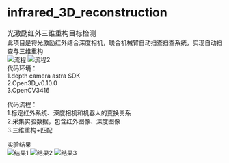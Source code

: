 # infrared_3D_reconstruction
<font size = "3">光激励红外三维重构目标检测</font><br>
此项目是将光激励红外结合深度相机，联合机械臂自动扫查扫查系统，实现自动扫查与三维重构<br>
![流程](https://user-images.githubusercontent.com/54426524/163543969-5eef0645-95ee-4053-a975-aaa4c35f2fe9.PNG)
![流程2](https://user-images.githubusercontent.com/54426524/163543973-1bf3b3b7-81a2-4e2a-b0b4-ae56588ca05e.PNG)<br>
代码环境：<br>
1.depth camera astra SDK<br>
2.Open3D_v0.10.0<br>
3.OpenCV3416<br>

代码流程：<br>
1.标定红外系统、深度相机和机器人的变换关系<br>
2.采集实验数据，包含红外图像、深度图像<br>
3.三维重构+匹配<br>

实验结果<br>
![结果1](https://user-images.githubusercontent.com/54426524/163544509-78d6ee3d-0d8c-4aca-bc2f-cca8226b957e.PNG)
![结果2](https://user-images.githubusercontent.com/54426524/163544515-513c394e-4ecb-44a9-9a5b-124f0d90bd2a.PNG)
![结果3](https://user-images.githubusercontent.com/54426524/163544521-eaaed732-175a-4793-acda-e93f60a25552.PNG)
